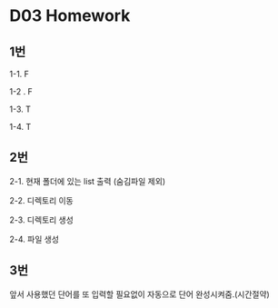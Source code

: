 # D03 Homework

## 1번

 1-1. F

 1-2 . F

 1-3. T

 1-4. T



## 2번

 2-1. 현재 폴더에 있는 list 출력 (숨김파일 제외)

 2-2. 디렉토리 이동

 2-3. 디렉토리 생성

 2-4. 파일 생성



## 3번

 앞서 사용했던 단어를 또 입력할 필요없이 자동으로 단어 완성시켜줌.(시간절약)